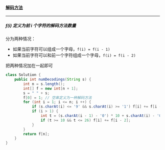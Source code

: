 #### <a href="https://leetcode.cn/problems/decode-ways/">解码方法</a>

---------------

##### f(i) 定义为前 i 个字符的解码方法数量

分为两种情况：

- 如果当前字符可以组成一个字母，`f(i) = f(i - 1)`
- 如果当前字符可以和前一个字符组成一个字母，`f(i) = f(i - 2)`

把两种情况加在一起即可

```java
class Solution {
    public int numDecodings(String s) {
        int n = s.length();
        int[] f = new int[n + 1];
        s = " " + s;
        f[0] = 1; // 空串定义为一种解码方法
        for (int i = 1; i <= n; i ++) {
            if (s.charAt(i) <= '9' && s.charAt(i) >= '1') f[i] += f[i - 1];
            if (i > 1) {
                int t = (s.charAt(i - 1) - '0') * 10 + s.charAt(i) - '0';
                if (t >= 10 && t <= 26) f[i] += f[i - 2];
            }
        }
        return f[n];
    }
}
```

